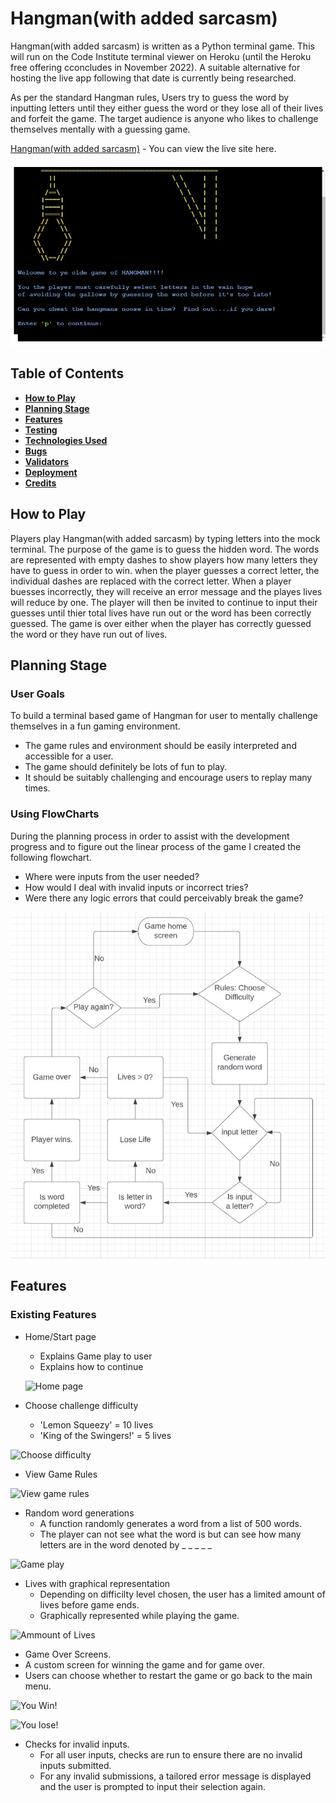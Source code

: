 # **Hangman(with added sarcasm)**
Hangman(with added sarcasm) is written as a Python terminal game. This will run on the Code Institute terminal viewer on Heroku (until the Heroku free offering cconcludes in November 2022). A suitable alternative for hosting the live app following that date is currently being researched.

As per the standard Hangman rules, Users try to guess the word by inputting letters until they either guess the word or they lose all of their lives and forfeit the game. The target audience is anyone who likes to challenge themselves mentally with a guessing game. 

[Hangman(with added sarcasm)](https://hangman-pproj3.herokuapp.com/) - You can view the live site here. 

![Game-Page](images/home_page.jpg) 

## **Table of Contents**
 * [**How to Play**](#how-to-play)
 * [**Planning Stage**](#planning-stage)
 * [**Features**](#features)
 * [**Testing**](#testing)
 * [**Technologies Used**](#technologies-used)
 * [**Bugs**](#bugs)
 * [**Validators**](#validators)
 * [**Deployment**](#deployment)
 * [**Credits**](#credits)

## **How to Play**
Players play Hangman(with added sarcasm) by typing letters into the mock terminal. The purpose of the game is to guess the hidden word. The words are represented with empty dashes to show players how many letters they have to guess in order to win. when the player guesses a correct letter, the individual dashes are replaced with the correct letter. When a player buesses incorrectly, they will receive an error message and the playes lives will reduce by one. The player will then be invited to continue to input their guesses until thier total lives have run out or the word has been correctly guessed. 
The game is over either when the player has correctly guessed the word or they have run out of lives. 

## **Planning Stage**

### **User Goals**
To build a terminal based game of Hangman for user to mentally challenge themselves in a fun gaming environment.
 * The game rules and environment should be easily interpreted and accessible for a user.
 * The game should definitely be lots of fun to play.
 * It should be suitably challenging and encourage users to replay many times.

 ### **Using FlowCharts**
 During the planning process in order to assist with the development progress and to figure out the linear process of the game I created the following flowchart.
  * Where were inputs from the user needed?
  * How would I deal with invalid inputs or incorrect tries?
  * Were there any logic errors that could perceivably break the game?

![Design FlowChart](images/hangman_flow.jpg) 

 ## **Features**

 ### **Existing Features**
* Home/Start page
  * Explains Game play to user
  * Explains how to continue

  ![Home page](docs/read-me/main-menu.png)

* Choose challenge difficulty
  * 'Lemon Squeezy' = 10 lives
  * 'King of the Swingers!' = 5 lives

![Choose difficulty](docs/read-me/difficulty.png)

* View Game Rules

![View game rules](docs/read-me/rules.png)

 * Random word generations
   * A function randomly generates a word from a list of 500 words.
   * The player can not see what the word is but can see how many letters are in the word denoted by _ _ _ _ _ 

![Game play](docs/read-me/amount-of-letters.png) 

 * Lives with graphical representation
   * Depending on difficilty level chosen, the user has a limited amount of lives before game ends.
   * Graphically represented while playing the game.
  
![Ammount of Lives](docs/read-me/hangman-graphic.png) 

* Game Over Screens.
 * A custom screen for winning the game and for game over. 
 * Users can choose whether to restart the game or go back to the main menu.

![You Win!](docs/read-me/you-win.png) 

![You lose!](docs/read-me/game-over.png) 

* Checks for invalid inputs.
  * For all user inputs, checks are run to ensure there are no invalid inputs submitted.
  * For any invalid submissions, a tailored error message is displayed and the user is prompted to input their selection again.

